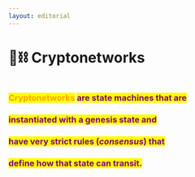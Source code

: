 ```yaml
---
layout: editorial
---
```


# 🧱⛓ Cryptonetworks

<figure><img src="../../../../../../.gitbook/assets/pexels-btgl-♡-6547684.jpg" alt=""><figcaption></figcaption></figure>

### <mark style="color:orange;">**Cryptonetworks**</mark> <mark style="color:purple;">are state machines that are</mark>&#x20;

### <mark style="color:purple;">instantiated with a genesis state and</mark>&#x20;

### <mark style="color:purple;">have very strict rules (</mark>_<mark style="color:purple;">consensus</mark>_<mark style="color:purple;">) that</mark>&#x20;

### <mark style="color:purple;">define how that state can transit.</mark>
